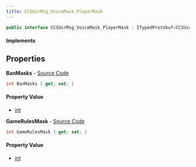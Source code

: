 ```yaml
---
title: CCSUsrMsg_VoiceMask_PlayerMask
---
```


```csharp
public interface CCSUsrMsg_VoiceMask_PlayerMask : ITypedProtobuf<CCSUsrMsg_VoiceMask_PlayerMask>, INativeHandle
```

#### Implements

## Properties

**BanMasks** - [Source Code](https://github.com/swiftly-solution/swiftlys2/blob/main/managed/src/SwiftlyS2.Generated/Protobufs/Interfaces/CCSUsrMsg_VoiceMask_PlayerMask.cs#L16)

```csharp
int BanMasks { get; set; }
```

#### Property Value

- [int](https://learn.microsoft.com/dotnet/api/system.int32)

**GameRulesMask** - [Source Code](https://github.com/swiftly-solution/swiftlys2/blob/main/managed/src/SwiftlyS2.Generated/Protobufs/Interfaces/CCSUsrMsg_VoiceMask_PlayerMask.cs#L13)

```csharp
int GameRulesMask { get; set; }
```

#### Property Value

- [int](https://learn.microsoft.com/dotnet/api/system.int32)

